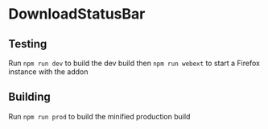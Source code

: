# DownloadStatusBar

## Testing
Run `npm run dev` to build the dev build then `npm run webext` to start a Firefox instance with the addon

## Building
Run `npm run prod` to build the minified production build